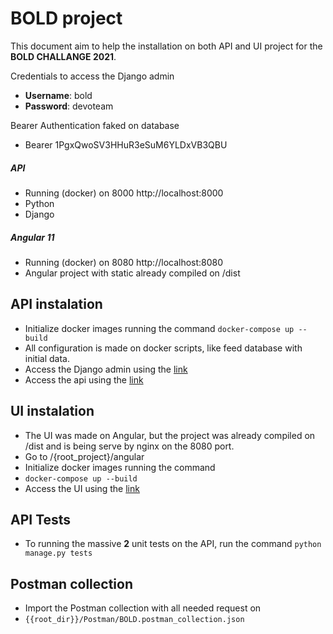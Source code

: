 # BOLD project

This document aim to help the installation on both API and UI project for the **BOLD CHALLANGE 2021**.

Credentials to access the Django admin
- **Username**: bold
- **Password**: devoteam

Bearer Authentication faked on database
- Bearer 1PgxQwoSV3HHuR3eSuM6YLDxVB3QBU

##### API
- Running (docker) on 8000 http://localhost:8000
- Python
- Django

##### Angular 11
- Running (docker) on 8080 http://localhost:8080
- Angular project with static already compiled on /dist

## API instalation

- Initialize docker images running the command
```docker-compose up --build```
- All configuration is made on docker scripts, like feed database with initial data.
- Access the Django admin using the [link](http://127.0.0.1:8000/admin/)
- Access the api using the [link](http://127.0.0.1:8000/swagger/)

## UI instalation

- The UI was made on Angular, but the project was already compiled on /dist and is being serve by nginx on the 8080 port.
- Go to /{root_project}/angular
- Initialize docker images running the command
- ```docker-compose up --build```
- Access the UI using the [link](http://127.0.0.1:8080)

## API Tests
 - To running the massive **2** unit tests on the API, run the command
  ```python manage.py tests```

## Postman collection
- Import the Postman collection with all needed request on
- ```{{root_dir}}/Postman/BOLD.postman_collection.json```